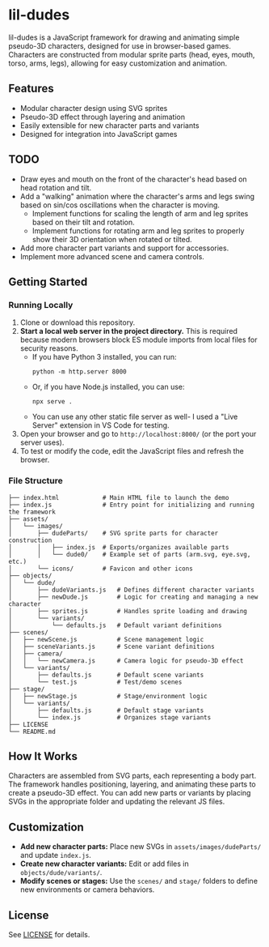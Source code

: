 # lil-dudes

lil-dudes is a JavaScript framework for drawing and animating simple pseudo-3D characters, designed for use in browser-based games. Characters are constructed from modular sprite parts (head, eyes, mouth, torso, arms, legs), allowing for easy customization and animation.

## Features
- Modular character design using SVG sprites
- Pseudo-3D effect through layering and animation
- Easily extensible for new character parts and variants
- Designed for integration into JavaScript games


## TODO
- Draw eyes and mouth on the front of the character's head based on head rotation and tilt.
- Add a "walking" animation where the character's arms and legs swing based on sin/cos oscillations when the character is moving.
    - Implement functions for scaling the length of arm and leg sprites based on their tilt and rotation.
    - Implement functions for rotating arm and leg sprites to properly show their 3D orientation when rotated or tilted.
- Add more character part variants and support for accessories.
- Implement more advanced scene and camera controls.

## Getting Started

### Running Locally
1. Clone or download this repository.
2. **Start a local web server in the project directory.** This is required because modern browsers block ES module imports from local files for security reasons.
   - If you have Python 3 installed, you can run:
     ```
     python -m http.server 8000
     ```
   - Or, if you have Node.js installed, you can use:
     ```
     npx serve .
     ```
   - You can use any other static file server as well- I used a "Live Server" extension in VS Code for testing.
3. Open your browser and go to `http://localhost:8000/` (or the port your server uses).
4. To test or modify the code, edit the JavaScript files and refresh the browser.

### File Structure

```
├── index.html            # Main HTML file to launch the demo
├── index.js              # Entry point for initializing and running the framework
├── assets/
│   └── images/
│       ├── dudeParts/    # SVG sprite parts for character construction
│       │   ├── index.js  # Exports/organizes available parts
│       │   └── dude0/    # Example set of parts (arm.svg, eye.svg, etc.)
│       └── icons/        # Favicon and other icons
├── objects/
│   └── dude/
│       ├── dudeVariants.js   # Defines different character variants
│       ├── newDude.js        # Logic for creating and managing a new character
│       ├── sprites.js        # Handles sprite loading and drawing
│       └── variants/
│           └── defaults.js   # Default variant definitions
├── scenes/
│   ├── newScene.js           # Scene management logic
│   ├── sceneVariants.js      # Scene variant definitions
│   ├── camera/
│   │   └── newCamera.js      # Camera logic for pseudo-3D effect
│   └── variants/
│       ├── defaults.js       # Default scene variants
│       └── test.js           # Test/demo scenes
├── stage/
│   ├── newStage.js           # Stage/environment logic
│   └── variants/
│       ├── defaults.js       # Default stage variants
│       └── index.js          # Organizes stage variants
├── LICENSE
└── README.md
```

## How It Works
Characters are assembled from SVG parts, each representing a body part. The framework handles positioning, layering, and animating these parts to create a pseudo-3D effect. You can add new parts or variants by placing SVGs in the appropriate folder and updating the relevant JS files.

## Customization
- **Add new character parts:** Place new SVGs in `assets/images/dudeParts/` and update `index.js`.
- **Create new character variants:** Edit or add files in `objects/dude/variants/`.
- **Modify scenes or stages:** Use the `scenes/` and `stage/` folders to define new environments or camera behaviors.

## License
See [LICENSE](LICENSE) for details.
